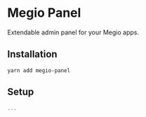 # Megio Panel

Extendable admin panel for your Megio apps.

## Installation

`yarn add megio-panel`

## Setup

```typescript
...
```